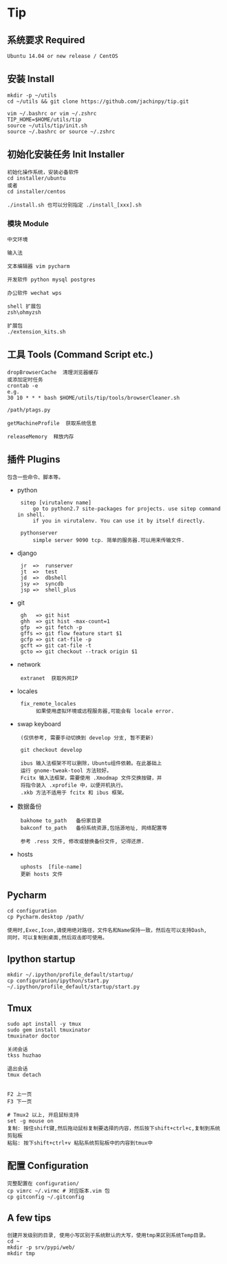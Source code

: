 Tip
========


##  系统要求 Required

    Ubuntu 14.04 or new release / CentOS


##  安装 Install

    mkdir -p ~/utils
    cd ~/utils && git clone https://github.com/jachinpy/tip.git

    vim ~/.bashrc or vim ~/.zshrc
    TIP_HOME=$HOME/utils/tip
    source ~/utils/tip/init.sh
    source ~/.bashrc or source ~/.zshrc


##  初始化安装任务 Init Installer

    初始化操作系统，安装必备软件
    cd installer/ubuntu
    或者
    cd installer/centos
    
    ./install.sh 也可以分别指定 ./install_[xxx].sh


### 模块 Module
    
    中文环境  

    输入法

    文本编辑器 vim pycharm

    开发软件 python mysql postgres 

    办公软件 wechat wps 

    shell 扩展包
    zsh\ohmyzsh

    扩展包
    ./extension_kits.sh



##  工具 Tools (Command Script etc.)
 
    dropBrowserCache  清理浏览器缓存
    或添加定时任务
    crontab -e
    e.g.
    30 10 * * * bash $HOME/utils/tip/tools/browserCleaner.sh

    /path/ptags.py

    getMachineProfile  获取系统信息

    releaseMemory  释放内存


##  插件 Plugins

    包含一些命令、脚本等。

 + python
        
        sitep [virutalenv name]
            go to python2.7 site-packages for projects. use sitep command in shell.
            if you in virutalenv. You can use it by itself directly.

        pythonserver 
            simple server 9090 tcp. 简单的服务器.可以用来传输文件.
 + django

        jr  =>  runserver
        jt  =>  test
        jd  =>  dbshell
        jsy =>  syncdb
        jsp =>  shell_plus

 + git 

        gh   => git hist
        ghh  => git hist -max-count=1
        gfp  => git fetch -p
        gffs => git flow feature start $1
        gcfp => git cat-file -p 
        gcft => git cat-file -t
        gcto => git checkout --track origin $1

 + network

        extranet  获取外网IP        

 + locales

        fix_remote_locales 
             如果使用虚拟环境或远程服务器,可能会有 locale error.

 + swap keyboard
 
        (仅供参考, 需要手动切换到 develop 分支, 暂不更新)
        
        git checkout develop
 
        ibus 输入法框架不可以删除，Ubuntu组件依赖。在此基础上
        运行 gnome-tweak-tool 方法较好。
        Fcitx 输入法框架，需要使用 .Xmodmap 文件交换按键，并
        将指令装入 .xprofile 中，以便开机执行。
        .xkb 方法不适用于 fcitx 和 ibus 框架。


 + 数据备份

        bakhome to_path   备份家目录
        bakconf to_path   备份系统资源,包括源地址, 网络配置等

        参考 .ress 文件, 修改或替换备份文件, 记得还原.

 + hosts

        uphosts  [file-name]
        更新 hosts 文件


##  Pycharm
    cd configuration
    cp Pycharm.desktop /path/

    使用时,Exec,Icon,请使用绝对路径，文件名和Name保持一致，然后在可以支持Dash,
    同时，可以复制到桌面,然后双击即可使用。

## Ipython startup
    mkdir ~/.ipython/profile_default/startup/ 
    cp configuration/ipython/start.py ~/.ipython/profile_default/startup/start.py


##  Tmux
    sudo apt install -y tmux
    sudo gem install tmuxinator
    tmuxinator doctor

    关闭会话
    tkss huzhao

    退出会话
    tmux detach


    F2 上一页
    F3 下一页

    # Tmux2 以上, 开启鼠标支持
    set -g mouse on
    复制: 按住shift键,然后拖动鼠标复制要选择的内容，然后按下shift+ctrl+c,复制到系统剪贴板
    粘贴: 按下shift+ctrl+v 粘贴系统剪贴板中的内容到tmux中


## 配置 Configuration

    完整配置在 configuration/
    cp vimrc ~/.virmc # 对应版本.vim 包
    cp gitconfig ~/.gitconfig


## A few tips

    创建开发级别的目录, 使用小写区别于系统默认的大写，使用tmp来区别系统Temp目录。
    cd ~
    mkdir -p srv/pypi/web/
    mkdir tmp
